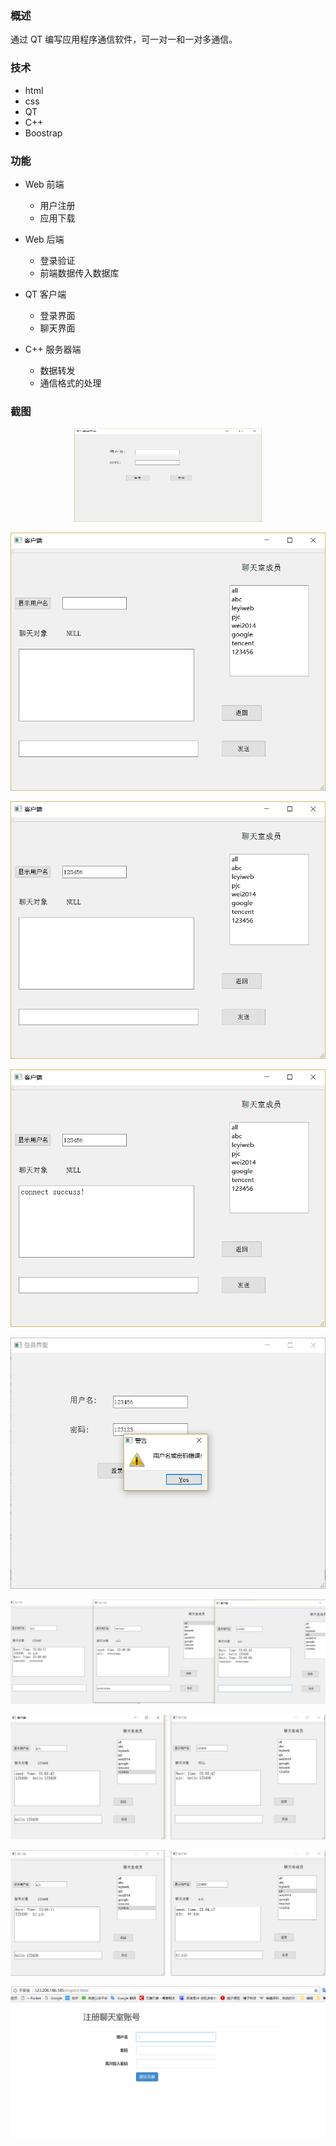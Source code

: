 ### 概述

通过 QT 编写应用程序通信软件，可一对一和一对多通信。

### 技术
- html
- css
- QT
- C++
- Boostrap

### 功能

- Web 前端
  - 用户注册
  - 应用下载

- Web 后端
  - 登录验证
  - 前端数据传入数据库

- QT 客户端
  - 登录界面
  - 聊天界面

- C++ 服务器端
  - 数据转发
  - 通信格式的处理

### 截图

<div align=center>
    <img width="300px" height="150px" src="https://raw.githubusercontent.com/stevenling/chat-room/master/src/login.png"/>
</div>

![聊天界面](https://raw.githubusercontent.com/stevenling/chat-room/master/src/chat.png)

![显示用户名](https://raw.githubusercontent.com/stevenling/chat-room/master/src/displayUsername.png)

![连接服务器](https://raw.githubusercontent.com/stevenling/chat-room/master/src/connectServer.png)

![登录失败](https://github.com/stevenling/chat-room/blob/master/src/loginError.png)

![群发](https://raw.githubusercontent.com/stevenling/chat-room/master/src/massMessage.png)

![一对一通信1](https://raw.githubusercontent.com/stevenling/chat-room/master/src/oneToOne%20Communication1.jpg)

![一对一通信2](https://raw.githubusercontent.com/stevenling/chat-room/master/src/oneToOneCommunication2.jpg)

![注册](https://github.com/stevenling/chat-room/blob/master/src/regeister.png)
